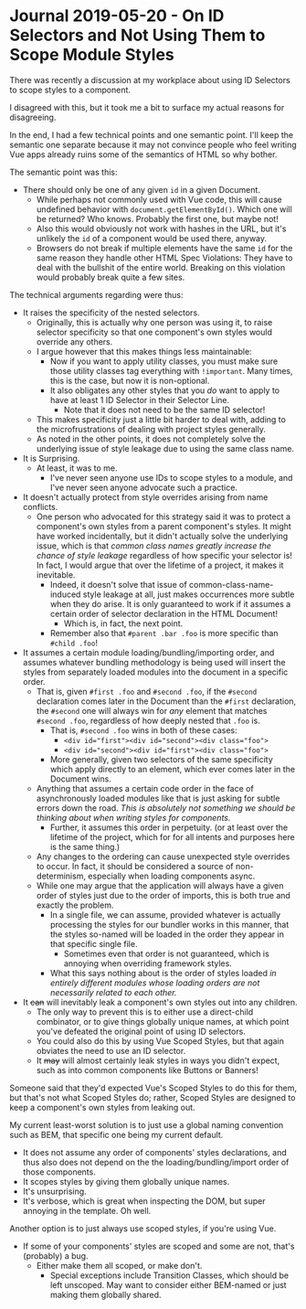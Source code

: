 Journal 2019-05-20 - On ID Selectors and Not Using Them to Scope Module Styles
=======

There was recently a discussion at my workplace about using ID Selectors to scope styles to a component.

I disagreed with this, but it took me a bit to surface my actual reasons for disagreeing.

In the end, I had a few technical points and one semantic point.  I'll keep the semantic one separate because it may not convince people who feel writing Vue apps already ruins some of the semantics of HTML so why bother.

The semantic point was this:

- There should only be one of any given `id` in a given Document.
    - While perhaps not commonly used with Vue code, this will cause undefined behavior with `document.getElementById()`.  Which one will be returned?  Who knows.  Probably the first one, but maybe not!
    - Also this would obviously not work with hashes in the URL, but it's unlikely the `id` of a component would be used there, anyway.
    - Browsers do not break if multiple elements have the same `id` for the same reason they handle other HTML Spec Violations: They have to deal with the bullshit of the entire world.  Breaking on this violation would probably break quite a few sites.

The technical arguments regarding were thus:

- It raises the specificity of the nested selectors.
    - Originally, this is actually why one person was using it, to raise selector specificity so that one component's own styles would override any others.
    - I argue however that this makes things less maintainable:
        - Now if you want to apply utility classes, you must make sure those utility classes tag everything with `!important`.  Many times, this is the case, but now it is non-optional.
        - It also obligates any other styles that you _do_ want to apply to have at least 1 ID Selector in their Selector Line.
            - Note that it does not need to be the same ID selector!
    - This makes specificity just a little bit harder to deal with, adding to the microfrustrations of dealing with project styles generally.
    - As noted in the other points, it does not completely solve the underlying issue of style leakage due to using the same class name.
- It is Surprising.
    - At least, it was to me.
        - I've never seen anyone use IDs to scope styles to a module, and I've never seen anyone advocate such a practice.
- It doesn't actually protect from style overrides arising from name conflicts.
    - One person who advocated for this strategy said it was to protect a component's own styles from a parent component's styles.  It might have worked incidentally, but it didn't actually solve the underlying issue, which is that _common class names greatly increase the chance of style leakage_ regardless of how specific your selector is!  In fact, I would argue that over the lifetime of a project, it makes it inevitable.
        - Indeed, it doesn't solve that issue of common-class-name-induced style leakage at all, just makes occurrences more subtle when they do arise.  It is only guaranteed to work if it assumes a certain order of selector declaration in the HTML Document!
            - Which is, in fact, the next point.
        - Remember also that `#parent .bar .foo` is more specific than `#child .foo`!
- It assumes a certain module loading/bundling/importing order, and assumes whatever bundling methodology is being used will insert the styles from separately loaded modules into the document in a specific order.
    - That is, given `#first .foo` and `#second .foo`, if the `#second` declaration comes later in the Document than the `#first` declaration, the `#second` one will always win for _any_ element that matches `#second .foo`, regardless of how deeply nested that `.foo` is.
        - That is, `#second .foo` wins in both of these cases:
            - `<div id="first"><div id="second"><div class="foo">`
            - `<div id="second"><div id="first"><div class="foo">`
        - More generally, given two selectors of the same specificity which apply directly to an element, which ever comes later in the Document wins.
    - Anything that assumes a certain code order in the face of asynchronously loaded modules like that is just asking for subtle errors down the road.  _This is absolutely not something we should be thinking about when writing styles for components._
        - Further, it assumes this order in perpetuity.  (or at least over the lifetime of the project, which for for all intents and purposes here is the same thing.)
    - Any changes to the ordering can cause unexpected style overrides to occur.  In fact, it should be considered a source of non-determinism, especially when loading components async.
    - While one may argue that the application will always have a given order of styles just due to the order of imports, this is both true and exactly the problem.
        - In a single file, we can assume, provided whatever is actually processing the styles for our bundler works in this manner, that the styles so-named will be loaded in the order they appear in that specific single file.
            - Sometimes even that order is not guaranteed, which is annoying when overriding framework styles.
        - What this says nothing about is the order of styles loaded _in entirely different modules whose loading orders are not necessarily related to each other._
- It ~~can~~ will inevitably leak a component's own styles out into any children.
    - The only way to prevent this is to either use a direct-child combinator, or to give things globally unique names, at which point you've defeated the original point of using ID selectors.
    - You could also do this by using Vue Scoped Styles, but that again obviates the need to use an ID selector.
    - It ~~may~~ will almost certainly leak styles in ways you didn't expect, such as into common components like Buttons or Banners!

Someone said that they'd expected Vue's Scoped Styles to do this for them, but that's not what Scoped Styles do; rather, Scoped Styles are designed to keep a component's own styles from leaking out.

My current least-worst solution is to just use a global naming convention such as BEM, that specific one being my current default.

- It does not assume any order of components' styles declarations, and thus also does not depend on the the loading/bundling/import order of those components.
- It scopes styles by giving them globally unique names.
- It's unsurprising.
- It's verbose, which is great when inspecting the DOM, but super annoying in the template.  Oh well.

Another option is to just always use scoped styles, if you're using Vue.

- If some of your components' styles are scoped and some are not, that's (probably) a bug.
    - Either make them all scoped, or make don't.
        - Special exceptions include Transition Classes, which should be left unscoped.  May want to consider either BEM-named or just making them globally shared.
